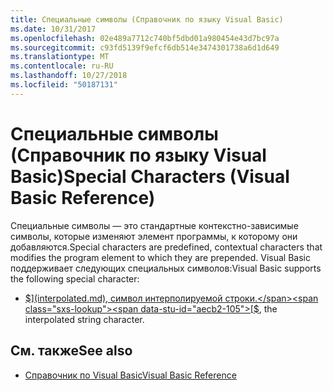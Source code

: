 ```yaml
---
title: Специальные символы (Справочник по языку Visual Basic)
ms.date: 10/31/2017
ms.openlocfilehash: 02e489a7712c740bf5dbd01a980454e43d7bc97a
ms.sourcegitcommit: c93fd5139f9efcf6db514e3474301738a6d1d649
ms.translationtype: MT
ms.contentlocale: ru-RU
ms.lasthandoff: 10/27/2018
ms.locfileid: "50187131"
---
```

# <a name="special-characters-visual-basic-reference"></a><span data-ttu-id="aecb2-102">Специальные символы (Справочник по языку Visual Basic)</span><span class="sxs-lookup"><span data-stu-id="aecb2-102">Special Characters (Visual Basic Reference)</span></span>

<span data-ttu-id="aecb2-103">Специальные символы — это стандартные контекстно-зависимые символы, которые изменяют элемент программы, к которому они добавляются.</span><span class="sxs-lookup"><span data-stu-id="aecb2-103">Special characters are predefined, contextual characters that modifies the program element to which they are prepended.</span></span> <span data-ttu-id="aecb2-104">Visual Basic поддерживает следующих специальных символов:</span><span class="sxs-lookup"><span data-stu-id="aecb2-104">Visual Basic supports the following special character:</span></span> 

- <span data-ttu-id="aecb2-105">[$](interpolated.md), символ интерполируемой строки.</span><span class="sxs-lookup"><span data-stu-id="aecb2-105">[$](interpolated.md), the interpolated string character.</span></span>

## <a name="see-also"></a><span data-ttu-id="aecb2-106">См. также</span><span class="sxs-lookup"><span data-stu-id="aecb2-106">See also</span></span>  

- [<span data-ttu-id="aecb2-107">Справочник по Visual Basic</span><span class="sxs-lookup"><span data-stu-id="aecb2-107">Visual Basic Reference</span></span>](../../../visual-basic/language-reference/index.md)
